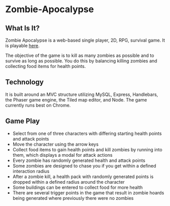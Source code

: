 # Zombie-Apocalypse

## What Is It?
Zombie Apocalypse is a web-based single player, 2D, RPG, survival game. It is playable [here][1].

The objective of the game is to kill as many zombies as possible and to survive as long as possible. You do this by balancing killing zombies and collecting food items for health points.

## Technology

It is built around an MVC structure utilizing MySQL, Express, Handlebars, the Phaser game engine, the Tiled map editor, and Node. The game currently runs best on Chrome.

## Game Play

* Select from one of three characters with differing starting health points and attack points
* Move the character using the arrow keys
* Collect food items to gain health points and kill zombies by running into them, which displays a modal for attack actions
* Every zombie has randomly generated health and attack points
* Some zombies are designed to chase you if you get within a defined interaction radius
* After a zombie kill, a health pack with randomly generated points is dropped within a defined radius around the character
* Some buildings can be entered to collect food for more health
* There are several trigger points in the game that result in zombie hoards being generated where previously there were no zombies

[1]: http://www.sajegames.com